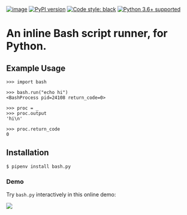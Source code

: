 [![image](https://travis-ci.org/jpetrucciani/bash.py.svg?branch=master)](https://travis-ci.org/jpetrucciani/bash.py)
[![PyPI
version](https://badge.fury.io/py/bash.py.svg)](https://badge.fury.io/py/bash.py)
[![Code style:
black](https://img.shields.io/badge/code%20style-black-000000.svg)](https://github.com/ambv/black)
[![Python 3.6+
supported](https://img.shields.io/badge/python-3.6+-blue.svg)](https://www.python.org/downloads/release/python-360/)

# An inline Bash script runner, for Python.

## Example Usage

```pycon
>>> import bash

>>> bash.run("echo hi")
<BashProcess pid=24108 return_code=0>

>>> proc = _
>>> proc.output
'hi\n'

>>> proc.return_code
0
```

## Installation

```shell
$ pipenv install bash.py
```

### Demo

Try `bash.py` interactively in this online demo:

[![](https://cdn-images-1.medium.com/max/1600/1*cI91DR6og9iF06hBrHKINg.png)](https://notebooks.ai/demo/gh/martinzugnoni/bash.py)
